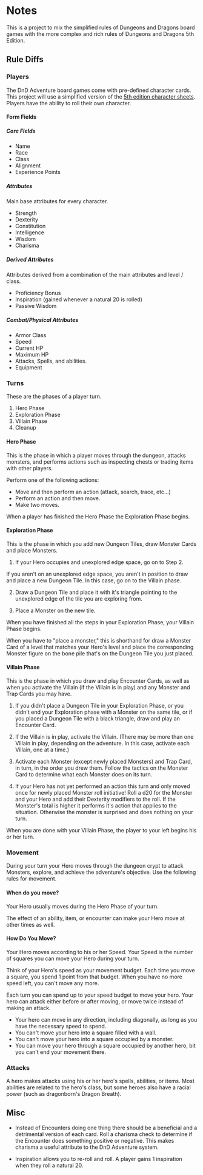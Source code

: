 # Notes

This is a project to mix the simplified rules of Dungeons and Dragons board games with the more complex and rich rules of Dungeons and Dragons 5th Edition.

## Rule Diffs

### Players

The DnD Adventure board games come with pre-defined character cards. This project will use a simplified version of the [5th edition character sheets](http://media.wizards.com/2014/downloads/dnd/5E_CHARACTERSHEETSV3.ZIP). Players have the ability to roll their own character.

#### Form Fields

##### Core Fields

- Name
- Race
- Class
- Alignment
- Experience Points

##### Attributes

Main base attributes for every character.

- Strength
- Dexterity
- Constitution
- Intelligence
- Wisdom
- Charisma

##### Derived Attributes

Attributes derived from a combination of the main attributes and level / class.

- Proficiency Bonus
- Inspiration (gained whenever a natural 20 is rolled)
- Passive Wisdom

##### Combat/Physical Attributes

- Armor Class
- Speed
- Current HP
- Maximum HP
- Attacks, Spells, and abilities.
- Equipment

### Turns

These are the phases of a player turn.

1. Hero Phase
2. Exploration Phase
3. Villain Phase
4. Cleanup

#### Hero Phase

This is the phase in which a player moves through the dungeon, attacks monsters, and performs actions such as inspecting chests or trading items with other players.

Perform one of the following actions:

- Move and then perform an action (attack, search, trace, etc...)
- Perform an action and then move.
- Make two moves.

When a player has finished the Hero Phase the Exploration Phase begins.

#### Exploration Phase

This is the phase in which you add new Dungeon Tiles, draw Monster Cards and place Monsters.

1. If your Hero occupies and unexplored edge space, go on to Step 2.

If you aren't on an unexplored edge space, you aren't in position to draw and place a new Dungeon Tile. In this case, go on to the Villain phase.

2. Draw a Dungeon Tile and place it with it's triangle pointing to the unexplored edge of the tile you are exploring from.

3. Place a Monster on the new tile.

When you have finished all the steps in your Exploration Phase, your Villain Phase begins.

<aside>
  When you have to "place a monster," this is shorthand for draw a Monster Card of a level that matches your Hero's level and place the corresponding Monster figure on the bone pile that's on the Dungeon Tile you just placed.
</aside>

#### Villain Phase

This is the phase in which you draw and play Encounter Cards, as well as when you activate the Villain (if the Villain is in play) and any Monster and Trap Cards you may have.

1. If you didn't place a Dungeon Tile in your Exploration Phase, or you didn't end your Exploration phase with a Monster on the same tile, or if you placed a Dungeon Tile with a black triangle, draw and play an Encounter Card.

2. If the Villain is in play, activate the Villain. (There may be more than one Villain in play, depending on the adventure. In this case, activate each Villain, one at a time.)

3. Activate each Monster (except newly placed Monsters) and Trap Card, in turn, in the order you drew them. Follow the tactics on the Monster Card to determine what each Monster does on its turn.

4. If your Hero has not yet performed an action this turn and only moved once for newly placed Monster roll initiative! Roll a d20 for the Monster and your Hero and add their Dexterity modifiers to the roll. If the Monster's total is higher it performs it's action that applies to the situation. Otherwise the monster is surprised and does nothing on your turn.

When you are done with your Villain Phase, the player to your left begins his or her turn.

### Movement

During your turn your Hero moves through the dungeon crypt to attack Monsters, explore, and achieve the adventure's objective. Use the following rules for movement.

#### When do you move?

Your Hero usually moves during the Hero Phase of your turn.

The effect of an ability, item, or encounter can make your Hero move at other times as well.

#### How Do You Move?

Your Hero moves according to his or her Speed. Your Speed is the number of squares you can move your Hero during your turn.

Think of your Hero's speed as your movement budget. Each time you move a square, you spend 1 point from that budget. When you have no more speed left, you can't move any more.

Each turn you can spend up to your speed budget to move your hero. Your hero can attack either before or after moving, or move twice instead of making an attack.

- Your hero can move in any direction, including diagonally, as long as you have the necessary speed to spend.
- You can't move your hero into a square filled with a wall.
- You can't move your hero into a square occupied by a monster.
- You can move your hero through a square occupied by another hero, bit you can't end your movement there.

### Attacks

A hero makes attacks using his or her hero's spells, abilities, or items. Most abilities are related to the hero's class, but some heroes also have a racial power (such as dragonborn's Dragon Breath).

## Misc

- Instead of Encounters doing one thing there should be a beneficial and a detrimental version of each card. Roll a charisma check to determine if the Encounter does something positive or negative. This makes charisma a useful attribute to the DnD Adventure system.

- Inspiration allows you to re-roll and roll. A player gains 1 inspiration when they roll a natural 20.